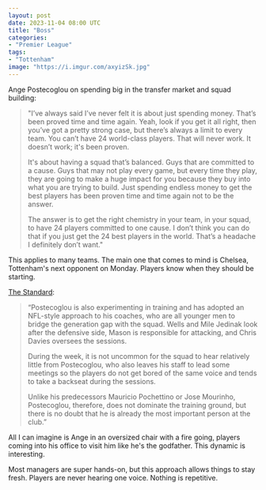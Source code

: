 ```yaml
---
layout: post
date: 2023-11-04 08:00 UTC
title: "Boss"
categories:
- "Premier League"
tags:
- "Tottenham"
image: "https://i.imgur.com/axyizSk.jpg"
---
```


Ange Postecoglou on spending big in the transfer market and squad building:

<!---more--->

> "I’ve always said I’ve never felt it is about just spending money. That’s been proved time and time again. Yeah, look if you get it all right, then you’ve got a pretty strong case, but there’s always a limit to every team. You can’t have 24 world-class players. That will never work. It doesn’t work; it's been proven. 
>  
> It's about having a squad that’s balanced. Guys that are committed to a cause. Guys that may not play every game, but every time they play, they are going to make a huge impact for you because they buy into what you are trying to build. Just spending endless money to get the best players has been proven time and time again not to be the answer. 
>  
> The answer is to get the right chemistry in your team, in your squad, to have 24 players committed to one cause. I don’t think you can do that if you just get the 24 best players in the world. That’s a headache I definitely don’t want." 

This applies to many teams. The main one that comes to mind is Chelsea, Tottenham's next opponent on Monday. Players know when they should be starting.

[The Standard](https://www.standard.co.uk/sport/football/tottenham-ange-postecoglou-spurs-revolution-b1116086.html):

> “Postecoglou is also experimenting in training and has adopted an NFL-style approach to his coaches, who are all younger men to bridge the generation gap with the squad. Wells and Mile Jedinak look after the defensive side, Mason is responsible for attacking, and Chris Davies oversees the sessions.
>  
> During the week, it is not uncommon for the squad to hear relatively little from Postecoglou, who also leaves his staff to lead some meetings so the players do not get bored of the same voice and tends to take a backseat during the sessions.
>  
> Unlike his predecessors Mauricio Pochettino or Jose Mourinho, Postecoglou, therefore, does not dominate the training ground, but there is no doubt that he is already the most important person at the club.”

All I can imagine is Ange in an oversized chair with a fire going, players coming into his office to visit him like he's the godfather. This dynamic is interesting. 

Most managers are super hands-on, but this approach allows things to stay fresh. Players are never hearing one voice. Nothing is repetitive.